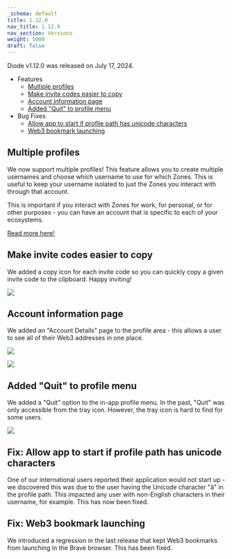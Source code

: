 ```yaml
---
_schema: default
title: 1.12.0
nav_title: 1.12.0
nav_section: Versions
weight: 5000
draft: false
---
```

Diode v1.12.0 was released on July 17, 2024.

* Features
  * <a href="#multiple-profiles" target="_blank" rel="noopener">Multiple profiles</a>
  * [Make invite codes easier to copy](#make-invite-codes-easier-to-copy)
  * [Account information page](#account-information-page)
  * [Added "Quit" to profile menu](#added-quit-to-profile-menu)
* Bug Fixes
  * [Allow app to start if profile path has unicode characters](#fix-allow-app-to-start-if-profile-path-has-unicode-characters)
  * [Web3 bookmark launching](#fix-web3-bookmark-launching)

## Multiple profiles

We now support multiple profiles! This feature allows you to create multiple usernames and choose which username to use for which Zones. This is useful to keep your username isolated to just the Zones you interact with through that account.

This is important if you interact with Zones for work, for personal, or for other purposes - you can have an account that is specific to each of your ecosystems.

<a href="https://support.diode.io/article/8qay9fyh9v-working-with-multiple-profiles-accounts" target="_blank" rel="noopener">Read more here!</a>

## Make invite codes easier to copy

We added a copy icon for each invite code so you can quickly copy a given invite code to the clipboard. Happy inviting!

![](/uploads/image-3.png)

## Account information page

We added an "Account Details" page to the profile area - this allows a user to see all of their Web3 addresses in one place.

![](/uploads/image-6.png)

![](/uploads/image-7.png)

## Added "Quit" to profile menu

We added a "Quit" option to the in-app profile menu.  In the past, "Quit" was only accessible from the tray icon.  However, the tray icon is hard to find for some users.

![](/uploads/image-5.png)

## Fix: Allow app to start if profile path has unicode characters

One of our international users reported their application would not start up - we discovered this was due to the user having the Unicode character "ã" in the profile path.  This impacted any user with non-English characters in their username, for example.  This has now been fixed.

## Fix: Web3 bookmark launching

We introduced a regression in the last release that kept Web3 bookmarks from launching in the Brave browser.  This has been fixed.